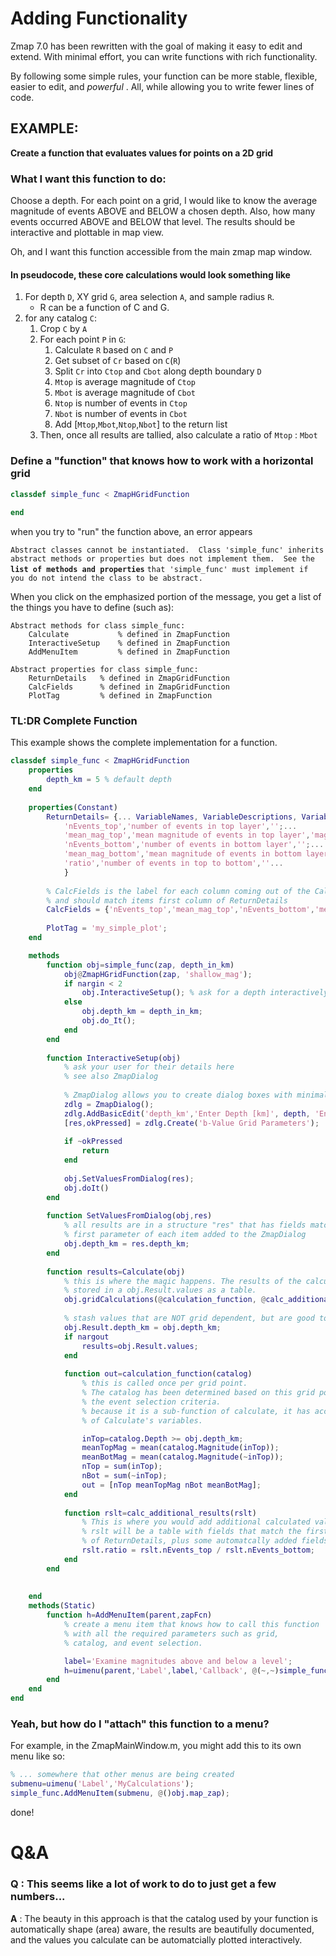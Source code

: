 # Adding Functionality
Zmap 7.0 has been rewritten with the goal of making it easy to edit and extend.
With minimal effort, you can write functions with rich functionality. 

By following some simple rules, your function can be more stable, flexible,
easier to edit, and _powerful_ . All, while allowing you
to write fewer lines of code.

## EXAMPLE: 
**Create a function that evaluates values for points on a 2D grid**

### What I want this function to do:
Choose a depth. For each point on a grid, I would like to know the average magnitude of events ABOVE and BELOW a chosen depth. Also, how many events occurred ABOVE and BELOW that level. The results should be interactive and plottable in map view.

Oh, and I want this function accessible from the main zmap map window.

#### In pseudocode, these core calculations would look something like
1. For depth `D`, XY grid `G`, area selection `A`, and sample radius `R`.
    * R can be a function of C and G.
1. for any catalog `C`:
    1. Crop `C` by `A`
    1. For each point `P` in `G`:
        1. Calculate `R` based on `C` and `P`
        1. Get subset of `Cr` based on `C`(`R`)  
        1. Split `Cr` into `Ctop` and `Cbot` along depth boundary `D`
        1. `Mtop` is average magnitude of `Ctop`
        1. `Mbot` is average magnitude of `Cbot`
        1. `Ntop` is number of events in `Ctop`
        1. `Nbot` is number of events in `Cbot`
        1. Add [`Mtop`,`Mbot`,`Ntop`,`Nbot`] to the return list
    1. Then, once all results are tallied, also calculate a ratio of `Mtop` : `Mbot`

### Define a "function" that knows how to work with a horizontal grid
```matlab
classdef simple_func < ZmapHGridFunction
   
end
```

when you try to "run" the function above, an error appears

`Abstract classes cannot be instantiated.  Class 'simple_func'
inherits abstract methods or properties but does not implement
them.  See the` **`list of methods and properties`** `that 'simple_func' must implement if you do not intend the class to be abstract.`

When you click on the emphasized portion of the message, you get a list
of the things you have to define (such as):

```
Abstract methods for class simple_func:
    Calculate       	% defined in ZmapFunction
    InteractiveSetup	% defined in ZmapFunction
    AddMenuItem     	% defined in ZmapFunction

Abstract properties for class simple_func:
    ReturnDetails	% defined in ZmapGridFunction
    CalcFields   	% defined in ZmapGridFunction
    PlotTag      	% defined in ZmapFunction
```

###  TL:DR Complete Function
This example shows the complete implementation for a function. 

```matlab
classdef simple_func < ZmapHGridFunction
    properties
        depth_km = 5 % default depth
    end
    
    properties(Constant)
        ReturnDetails= {... VariableNames, VariableDescriptions, VariableUnits
            'nEvents_top','number of events in top layer','';...
            'mean_mag_top','mean magnitude of events in top layer','mag';...
            'nEvents_bottom','number of events in bottom layer','';...
            'mean_mag_bottom','mean magnitude of events in bottom layer','mag';...
            'ratio','number of events in top to bottom',''...
            }
            
        % CalcFields is the label for each column coming out of the Calculate function
        % and should match items first column of ReturnDetails
        CalcFields = {'nEvents_top','mean_mag_top','nEvents_bottom','mean_mag_bottom'};
        
        PlotTag = 'my_simple_plot';
    end

    methods
        function obj=simple_func(zap, depth_in_km)
            obj@ZmapHGridFunction(zap, 'shallow_mag');
            if nargin < 2 
                obj.InteractiveSetup(); % ask for a depth interactively
            else
                obj.depth_km = depth_in_km;
                obj.do_It();
            end
        end
        
        function InteractiveSetup(obj)
            % ask your user for their details here
            % see also ZmapDialog
            
            % ZmapDialog allows you to create dialog boxes with minimal code
            zdlg = ZmapDialog();
            zdlg.AddBasicEdit('depth_km','Enter Depth [km]', depth, 'Enter depth for comparison');
            [res,okPressed] = zdlg.Create('b-Value Grid Parameters');
            
            if ~okPressed
                return
            end
            
            obj.SetValuesFromDialog(res);
            obj.doIt()
        end
        
        function SetValuesFromDialog(obj,res)
            % all results are in a structure "res" that has fields matching the
            % first parameter of each item added to the ZmapDialog
            obj.depth_km = res.depth_km;
        end
        
        function results=Calculate(obj)
            % this is where the magic happens. The results of the calculation will be
            % stored in a obj.Result.values as a table.
            obj.gridCalculations(@calculation_function, @calc_additional_results);
            
            % stash values that are NOT grid dependent, but are good to know
            obj.Result.depth_km = obj.depth_km; 
            if nargout
                results=obj.Result.values;
            end
            
            function out=calculation_function(catalog)
                % this is called once per grid point.
                % The catalog has been determined based on this grid point and 
                % the event selection criteria.
                % because it is a sub-function of calculate, it has access to all 
                % of Calculate's variables.

                inTop=catalog.Depth >= obj.depth_km;
                meanTopMag = mean(catalog.Magnitude(inTop));
                meanBotMag = mean(catalog.Magnitude(~inTop));
                nTop = sum(inTop);
                nBot = sum(~inTop);
                out = [nTop meanTopMag nBot meanBotMag];
            end
            
            function rslt=calc_additional_results(rslt)
                % This is where you would add additional calculated values.
                % rslt will be a table with fields that match the first column
                % of ReturnDetails, plus some automatcally added fields
                rslt.ratio = rslt.nEvents_top / rslt.nEvents_bottom;
            end
        end
        
        
    end
    methods(Static)
        function h=AddMenuItem(parent,zapFcn)
            % create a menu item that knows how to call this function
            % with all the required parameters such as grid, 
            % catalog, and event selection.

            label='Examine magnitudes above and below a level';
            h=uimenu(parent,'Label',label,'Callback', @(~,~)simple_func(zapFcn()));
        end
    end
end
```

### Yeah, but how do I "attach" this function to a menu?
For example, in the ZmapMainWindow.m, you might add this to its own menu like so:
```matlab
% ... somewhere that other menus are being created
submenu=uimenu('Label','MyCalculations');
simple_func.AddMenuItem(submenu, @()obj.map_zap);
```
done!

# Q&A
### **Q** : This seems like a lot of work to do to just get a few numbers...
**A** : The beauty in this approach is that the catalog used by your function is automatically shape (area) aware, the results are beautifully documented, and the values you calculate can be automatcially plotted interactively. 